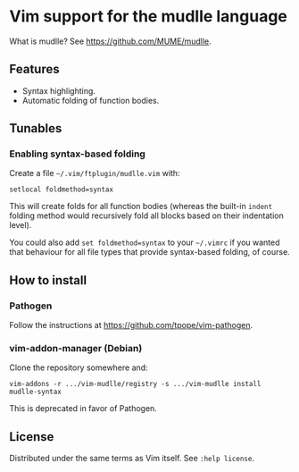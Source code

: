 # Vim support for the mudlle language

What is mudlle? See https://github.com/MUME/mudlle.

## Features

- Syntax highlighting.
- Automatic folding of function bodies.

## Tunables

### Enabling syntax-based folding

Create a file `~/.vim/ftplugin/mudlle.vim` with:

```
setlocal foldmethod=syntax
```

This will create folds for all function bodies (whereas the built-in `indent`
folding method would recursively fold all blocks based on their indentation
level).

You could also add `set foldmethod=syntax` to your `~/.vimrc` if you wanted
that behaviour for all file types that provide syntax-based folding, of course.

## How to install

### Pathogen

Follow the instructions at https://github.com/tpope/vim-pathogen.

### vim-addon-manager (Debian)

Clone the repository somewhere and:

```
vim-addons -r .../vim-mudlle/registry -s .../vim-mudlle install mudlle-syntax
```

This is deprecated in favor of Pathogen.

## License

Distributed under the same terms as Vim itself. See `:help license`.

